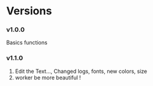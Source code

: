 # Versions

### v1.0.0
Basics functions

### v1.1.0
1. Edit the Text..., Changed logs, fonts, new colors, size
2. worker be more beautiful !
